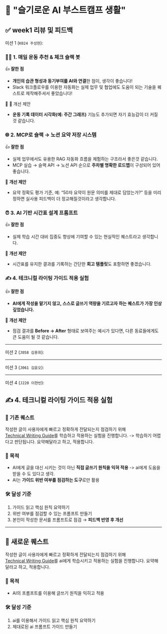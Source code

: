 # 📌 "슬기로운 AI 부스트캠프 생활"

## ✅ week1 리뷰 및 피드백

미션 1 (`K024 주성현`):

### 🏋️‍♀️ 1. 매일 운동 추천 & 체크 슬랙 봇

👍 **잘한 점**

- **개인의 습관 형성과 동기부여를 AI와 연결**한 점이, 생각이 좋습니다!
- Slack 워크플로우를 이용한 자동화는 실제 업무 및 협업에도 도움이 되는 기술을 퀘스트로 제작해주셔서 좋았습니다!

🤔 🤔 개선 제안

- **운동 기록 데이터 시각화(예: 주간 그래프)** 기능도 추가되면 자기 효능감이 더 커질 것 같습니다.

### 🌐 2. MCP로 슬랙 → 노션 요약 저장 시스템

👍 **잘한 점**

- 실제 업무에서도 유용한 RAG 자동화 흐름을 체험하는 구조라서 좋은것 같습니다.
- MCP 실습 → 슬랙 API → 노션 API 순으로 **주차별 명확한 로드맵**이 구성되어 있어 좋습니다.

🤔 **개선 제안**

- 요약 정확도 평가 기준, 예: “50자 요약이 원문 의미를 제대로 담았는가?” 등을 미리 정하면 실사용 피드백이 더 정교해질것이라고 생각합니다.

### ⏰ 3. AI 기반 시간표 설계 프롬프트

👍 **잘한 점**

- 실제 학습 시간 대비 집중도 향상에 기여할 수 있는 현실적인 퀘스트라고 생각합니다.

🤔 **개선 제안**

- 시간표를 유지한 결과를 기록하는 간단한 **회고 템플릿**도 포함하면 좋겠습니다.

### ✍️ 4. 테크니컬 라이팅 가이드 적용 실험

👍 **잘한 점**

- **AI에게 작성을 맡기지 않고, 스스로 글쓰기 역량을 기르고자 하는 퀘스트가 가장 인상 깊었습니다.**

🤔 **개선 제안**

- 점검 결과를 **Before → After** 형태로 보여주는 예시가 있다면, 다른 동료들에게도 큰 도움이 될 것 같습니다.
---


미션 2 (`J058 김용휘`):


---


미션 3 (`J061 김윤오`):


---


미션 4 (`J220 이현빈`):

## ✍️ 4. 테크니컬 라이팅 가이드 적용 실험

### 📌 기존 퀘스트

작성한 글이 사용자에게 빠르고 정확하게 전달되는지 점검하기 위해  
[Technical Writing Guide](https://technical-writing.dev/index.html)를 학습하고 적용하는 실험을 진행합니다. -> 학습하기 어렵다고 판단됩니다.
요약해달라고 하고, 적용합니다.

### 🎯 목적

- AI에게 글을 대신 시키는 것이 아닌 **직접 글쓰기 원칙을 익혀 적용** -> ai에게 도움을 받을 수 도 있다고 생각.
- AI는 **가이드 위반 여부를 점검하는 도구**로만 활용

### 🛠 달성 기준

1. 가이드 읽고 핵심 원칙 요약하기
2. 위반 여부를 점검할 수 있는 프롬프트 만들기
3. 본인이 작성한 문서를 프롬프트로 점검 → **피드백 반영 후 개선**

---

## 🎯 새로운 퀘스트

작성한 글이 사용자에게 빠르고 정확하게 전달되는지 점검하기 위해  
[Technical Writing Guide](https://technical-writing.dev/index.html)를 ai에게 학습시키고 적용하는 실험을 진행합니다.
요약해달라고 하고, 적용합니다.

### 🎯 목적

- AI의 프롬프트를 이용해 글쓰기 원칙을 익히고 적용

### 🛠 달성 기준

1. ai를 이용해서 가이드 읽고 핵심 원칙 요약하기
2. 제대로된 ai 프롬프트 가이드 만들기
